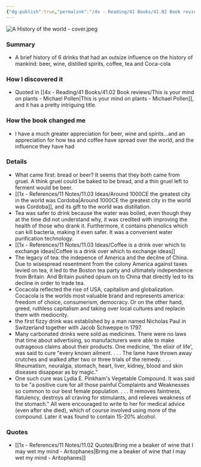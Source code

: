 ```yaml
---
{"dg-publish":true,"permalink":"/4x - Reading/41 Books/41.02 Book reviews/A history of the world in 6 glasses - Tom Standage/","title":"A history of the world in 6 glasses - Tom Standage","created":"2023-08-21T13:58:54.585+03:00","updated":"2024-02-14T20:17:41.018+03:00"}
---
```


![A History of the world - cover.jpeg](/img/user/4x%20-%20Reading/41%20Books/41.02%20Book%20reviews/A%20History%20of%20the%20world%20-%20cover.jpeg)
### Summary
- A brief history of 6 drinks that had an outsize influence on the history of mankind: beer, wine, distilled spirits, coffee, tea and Coca-cola

### How I discovered it
- Quoted in [[4x - Reading/41 Books/41.02 Book reviews/This is your mind on plants - Michael Pollen\|This is your mind on plants - Michael Pollen]], and it has a pretty intriguing title.

### How the book changed me
- I have a much greater appreciation for beer, wine and spirits...and an appreciation for how tea and coffee have spread over the world, and the influence they have had

### Details
- What came first: bread or beer? It seems that they both came from gruel. A think gruel could be baked to be bread, and a thin gruel left to ferment would be beer.
- [[1x - References/11 Notes/11.03 Ideas/Around 1000CE the greatest city in the world was Cordoba\|Around 1000CE the greatest city in the world was Cordoba]], and its gift to the world was distillation.
- Tea was safer to drink because the water was boiled, even though they at the time did not understand why, it was credited with improving the health of those who drank it. Furthermore, it contains phenolics which can kill bacteria, making it even safer. It was a convenient water purification technology.
- [[1x - References/11 Notes/11.03 Ideas/Coffee is a drink over which to exchange ideas\|Coffee is a drink over which to exchange ideas]]
- The legacy of tea: the indepence of America and the decilne of China. Due to wisespread resentment from the colony America against taxes levied on tea, it led to the Boston tea party and ultimately independence from Britain. And Britain pushed opium on to China that directly led to its decline in order to trade tea.
- Cocacola reflected the rise of USA, capitalism and globalization. Cocacola is the worlds most valuable brand and represents america: freedom of choice, consumerism, democracy. Or on the other hand, greed, ruthless capitalism and taking over local cultures and replacin them with mediocrity.
- the first fizzy drink was established by a man named Nicholas Paul in Switzerland together with Jacob Schweppe in 1797.
- Many carbonated drinks were sold as medicines. There were no laws that time about advertising, so manufacturers were able to make outrageous claims about their products. One medicine, 'the elixir of life', was said to cure "every known ailment. . . . The lame have thrown away crutches and walked after two or three trials of the remedy. . . . Rheumatism, neuralgia, stomach, heart, liver, kidney, blood and skin diseases disappear as by magic."
- One such cure was Lydia E. Pinkham's Vegetable Compound. It was said to be "a positive cure for all those painful Complaints and Weaknesses so common to our best female population. . . . It removes faintness, flatulency, destroys all craving for stimulants, and relieves weakness of the stomach." All were encouraged to write to her for medical advice (even after she died), which of course involved using more of the compound. Later it was found to contain 15-20% alcohol. 

### Quotes
- [[1x - References/11 Notes/11.02 Quotes/Bring me a beaker of wine that I may wet my mind - Aritophanes\|Bring me a beaker of wine that I may wet my mind - Aritophanes]]


